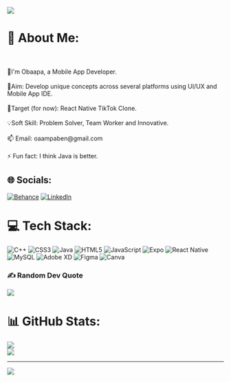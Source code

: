 ![](https://thumbs.gfycat.com/GlisteningAggravatingJunebug-size_restricted.gif) 
# 💫 About Me:
<!Hello visitor> <br><br>👋I'm Obaapa, a Mobile App Developer.<br><br>🏹Aim: Develop unique concepts across several platforms using UI/UX and Mobile App IDE.<br><br>🎯Target (for now): React Native TikTok Clone.<br><br>💡Soft Skill: Problem Solver, Team Worker and Innovative.<br><br>📫 Email: oaampaben@gmail.com<br><br>⚡ Fun fact: I think Java is better.

## 🌐 Socials:
[![Behance](https://img.shields.io/badge/Behance-1769ff?logo=behance&logoColor=white)](https://behance.net/obaapaampaben) [![LinkedIn](https://img.shields.io/badge/LinkedIn-%230077B5.svg?logo=linkedin&logoColor=white)](https://linkedin.com/in/oaampaben) 

# 💻 Tech Stack:
![C++](https://img.shields.io/badge/c++-%2300599C.svg?style=for-the-badge&logo=c%2B%2B&logoColor=white) ![CSS3](https://img.shields.io/badge/css3-%231572B6.svg?style=for-the-badge&logo=css3&logoColor=white) ![Java](https://img.shields.io/badge/java-%23ED8B00.svg?style=for-the-badge&logo=java&logoColor=white) ![HTML5](https://img.shields.io/badge/html5-%23E34F26.svg?style=for-the-badge&logo=html5&logoColor=white) ![JavaScript](https://img.shields.io/badge/javascript-%23323330.svg?style=for-the-badge&logo=javascript&logoColor=%23F7DF1E) ![Expo](https://img.shields.io/badge/expo-1C1E24?style=for-the-badge&logo=expo&logoColor=#D04A37) ![React Native](https://img.shields.io/badge/react_native-%2320232a.svg?style=for-the-badge&logo=react&logoColor=%2361DAFB) ![MySQL](https://img.shields.io/badge/mysql-%2300f.svg?style=for-the-badge&logo=mysql&logoColor=white) ![Adobe XD](https://img.shields.io/badge/Adobe%20XD-470137?style=for-the-badge&logo=Adobe%20XD&logoColor=#FF61F6) 	![Figma](https://img.shields.io/badge/figma-%23F24E1E.svg?style=for-the-badge&logo=figma&logoColor=white) ![Canva](https://img.shields.io/badge/Canva-%2300C4CC.svg?style=for-the-badge&logo=Canva&logoColor=white)

### ✍️ Random Dev Quote
![](https://quotes-github-readme.vercel.app/api?type=horizontal&theme=radical)

# 📊 GitHub Stats:
![](https://github-readme-streak-stats.herokuapp.com/?user=OAAK125&theme=dracula&hide_border=false)<br/>
![](https://github-readme-stats.vercel.app/api/top-langs/?username=OAAK125&theme=dracula&hide_border=false&include_all_commits=false&count_private=false&layout=compact)

---
[![](https://visitcount.itsvg.in/api?id=OAAK125&icon=0&color=0)](https://visitcount.itsvg.in)
<!-- Proudly created with GPRM ( https://gprm.itsvg.in ) -->
